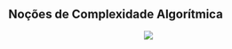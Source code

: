 ## Noções de Complexidade Algorítmica

<p align="center">
  <img src="https://github.com/DiogoManim/JavaProjects/assets/120724277/4b4dafc4-26e2-4abd-a8e7-636607b0a058"/>
</p>